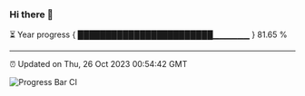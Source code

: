 ### Hi there 👋

⏳ Year progress { ████████████████████████▁▁▁▁▁▁ } 81.65 %

---

⏰ Updated on Thu, 26 Oct 2023 00:54:42 GMT

![Progress Bar CI](https://github.com/JuvenileQ/Progress-Bar-CI/workflows/main/badge.svg)
